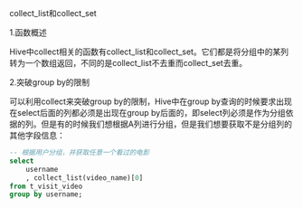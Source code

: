 collect_list和collect_set

1.函数概述

Hive中collect相关的函数有collect_list和collect_set。它们都是将分组中的某列转为一个数组返回，不同的是collect_list不去重而collect_set去重。

2.突破group by的限制

可以利用collect来突破group by的限制，Hive中在group by查询的时候要求出现在select后面的列都必须是出现在group by后面的，即select列必须是作为分组依据的列。但是有的时候我们想根据A列进行分组，但是我们想要获取不是分组列的其他字段信息：

```sql
-- 根据用户分组，并获取任意一个看过的电影
select 
	username
	, collect_list(video_name)[0] 
from t_visit_video 
group by username;
```



